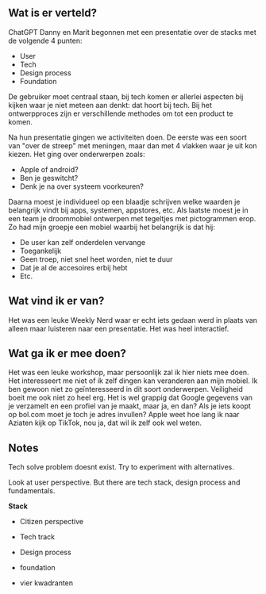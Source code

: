 ## Wat is er verteld?

ChatGPT
Danny en Marit begonnen met een presentatie over de stacks met de volgende 4 punten:

- User
- Tech
- Design process
- Foundation

De gebruiker moet centraal staan, bij tech komen er allerlei aspecten bij kijken waar je niet meteen aan denkt: dat hoort bij tech. Bij het ontwerpproces zijn er verschillende methodes om tot een product te komen.

Na hun presentatie gingen we activiteiten doen. De eerste was een soort van "over de streep" met meningen, maar dan met 4 vlakken waar je uit kon kiezen. Het ging over onderwerpen zoals:

- Apple of android?
- Ben je geswitcht?
- Denk je na over systeem voorkeuren?

Daarna moest je individueel op een blaadje schrijven welke waarden je belangrijk vindt bij apps, systemen, appstores, etc. Als laatste moest je in een team je droommobiel ontwerpen met tegeltjes met pictogrammen erop. Zo had mijn groepje een mobiel waarbij het belangrijk is dat hij:

- De user kan zelf onderdelen vervange
- Toegankelijk
- Geen troep, niet snel heet worden, niet te duur
- Dat je al de accesoires erbij hebt
- Etc.

## Wat vind ik er van?
Het was een leuke Weekly Nerd waar er echt iets gedaan werd in plaats van alleen maar luisteren naar een presentatie. Het was heel interactief.

## Wat ga ik er mee doen?
Het was een leuke workshop, maar persoonlijk zal ik hier niets mee doen. Het interesseert me niet of ik zelf dingen kan veranderen aan mijn mobiel. Ik ben gewoon niet zo geïnteresseerd in dit soort onderwerpen. Veiligheid boeit me ook niet zo heel erg. Het is wel grappig dat Google gegevens van je verzamelt en een profiel van je maakt, maar ja, en dan? Als je iets koopt op bol.com moet je toch je adres invullen? Apple weet hoe lang ik naar Aziaten kijk op TikTok, nou ja, dat wil ik zelf ook wel weten.

## Notes
Tech solve problem doesnt exist. Try to experiment with alternatives. 

Look at user perspective. But there are tech stack, design process and fundamentals. 

**Stack**

- Citizen perspective
- Tech track
- Design process
- foundation

- vier kwadranten

